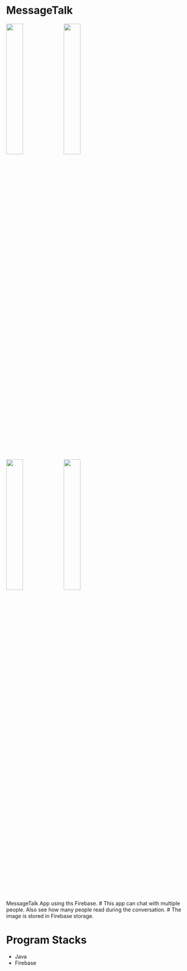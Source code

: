 # MessageTalk

<div>
<img src="https://user-images.githubusercontent.com/31702431/73854221-7d5f6a00-4875-11ea-9438-e4c3f96de532.jpeg" width="30%"></img>
<img src="https://user-images.githubusercontent.com/31702431/73854227-7f292d80-4875-11ea-8aa5-2f2d4985ae3d.jpeg" width="30%"></img>
</div>
<div>
<img src="https://user-images.githubusercontent.com/31702431/73854232-80f2f100-4875-11ea-9692-184eec905f28.jpeg" width="30%"></img>
<img src="https://user-images.githubusercontent.com/31702431/73854233-818b8780-4875-11ea-9f44-79fc74db9c8e.jpeg" width="30%"></img>
</div>

MessageTalk App using ths Firebase.  #
This app can chat with multiple people. Also see how many people read during the conversation.  #
The image is stored in Firebase storage.


# Program Stacks
* Java
* Firebase
